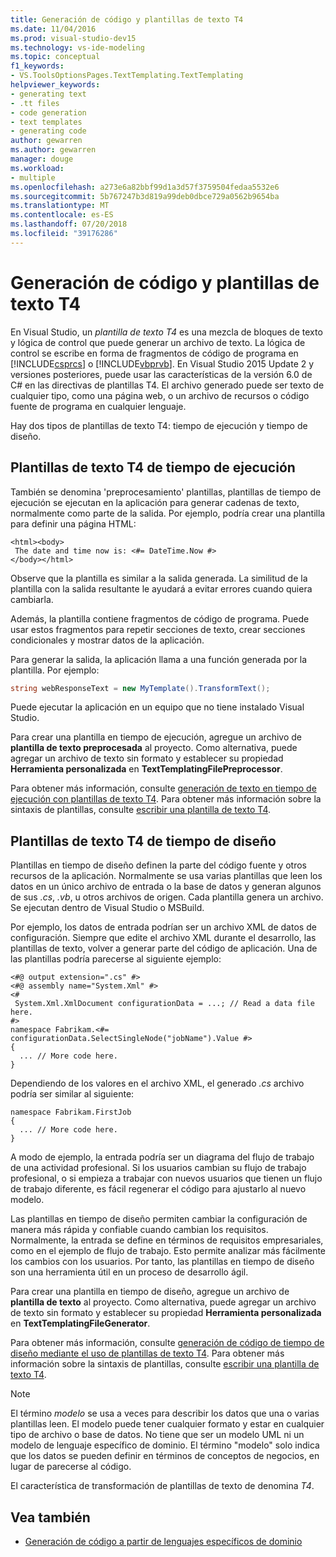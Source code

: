 ```yaml
---
title: Generación de código y plantillas de texto T4
ms.date: 11/04/2016
ms.prod: visual-studio-dev15
ms.technology: vs-ide-modeling
ms.topic: conceptual
f1_keywords:
- VS.ToolsOptionsPages.TextTemplating.TextTemplating
helpviewer_keywords:
- generating text
- .tt files
- code generation
- text templates
- generating code
author: gewarren
ms.author: gewarren
manager: douge
ms.workload:
- multiple
ms.openlocfilehash: a273e6a82bbf99d1a3d57f3759504fedaa5532e6
ms.sourcegitcommit: 5b767247b3d819a99deb0dbce729a0562b9654ba
ms.translationtype: MT
ms.contentlocale: es-ES
ms.lasthandoff: 07/20/2018
ms.locfileid: "39176286"
---
```

# <a name="code-generation-and-t4-text-templates"></a>Generación de código y plantillas de texto T4

En Visual Studio, un *plantilla de texto T4* es una mezcla de bloques de texto y lógica de control que puede generar un archivo de texto. La lógica de control se escribe en forma de fragmentos de código de programa en [!INCLUDE[csprcs](../data-tools/includes/csprcs_md.md)] o [!INCLUDE[vbprvb](../code-quality/includes/vbprvb_md.md)]. En Visual Studio 2015 Update 2 y versiones posteriores, puede usar las características de la versión 6.0 de C# en las directivas de plantillas T4. El archivo generado puede ser texto de cualquier tipo, como una página web, o un archivo de recursos o código fuente de programa en cualquier lenguaje.

Hay dos tipos de plantillas de texto T4: tiempo de ejecución y tiempo de diseño.

## <a name="run-time-t4-text-templates"></a>Plantillas de texto T4 de tiempo de ejecución

También se denomina 'preprocesamiento' plantillas, plantillas de tiempo de ejecución se ejecutan en la aplicación para generar cadenas de texto, normalmente como parte de la salida. Por ejemplo, podría crear una plantilla para definir una página HTML:

```
<html><body>
 The date and time now is: <#= DateTime.Now #>
</body></html>
```

Observe que la plantilla es similar a la salida generada. La similitud de la plantilla con la salida resultante le ayudará a evitar errores cuando quiera cambiarla.

Además, la plantilla contiene fragmentos de código de programa. Puede usar estos fragmentos para repetir secciones de texto, crear secciones condicionales y mostrar datos de la aplicación.

Para generar la salida, la aplicación llama a una función generada por la plantilla. Por ejemplo:

```csharp
string webResponseText = new MyTemplate().TransformText();
```

Puede ejecutar la aplicación en un equipo que no tiene instalado Visual Studio.

Para crear una plantilla en tiempo de ejecución, agregue un archivo de **plantilla de texto preprocesada** al proyecto. Como alternativa, puede agregar un archivo de texto sin formato y establecer su propiedad **Herramienta personalizada** en **TextTemplatingFilePreprocessor**.

Para obtener más información, consulte [generación de texto en tiempo de ejecución con plantillas de texto T4](../modeling/run-time-text-generation-with-t4-text-templates.md). Para obtener más información sobre la sintaxis de plantillas, consulte [escribir una plantilla de texto T4](../modeling/writing-a-t4-text-template.md).

## <a name="design-time-t4-text-templates"></a>Plantillas de texto T4 de tiempo de diseño

Plantillas en tiempo de diseño definen la parte del código fuente y otros recursos de la aplicación. Normalmente se usa varias plantillas que leen los datos en un único archivo de entrada o la base de datos y generan algunos de sus *.cs*, *.vb*, u otros archivos de origen. Cada plantilla genera un archivo. Se ejecutan dentro de Visual Studio o MSBuild.

Por ejemplo, los datos de entrada podrían ser un archivo XML de datos de configuración. Siempre que edite el archivo XML durante el desarrollo, las plantillas de texto, volver a generar parte del código de aplicación. Una de las plantillas podría parecerse al siguiente ejemplo:

```
<#@ output extension=".cs" #>
<#@ assembly name="System.Xml" #>
<#
 System.Xml.XmlDocument configurationData = ...; // Read a data file here.
#>
namespace Fabrikam.<#= configurationData.SelectSingleNode("jobName").Value #>
{
  ... // More code here.
}
```

Dependiendo de los valores en el archivo XML, el generado *.cs* archivo podría ser similar al siguiente:

```
namespace Fabrikam.FirstJob
{
  ... // More code here.
}
```

A modo de ejemplo, la entrada podría ser un diagrama del flujo de trabajo de una actividad profesional. Si los usuarios cambian su flujo de trabajo profesional, o si empieza a trabajar con nuevos usuarios que tienen un flujo de trabajo diferente, es fácil regenerar el código para ajustarlo al nuevo modelo.

Las plantillas en tiempo de diseño permiten cambiar la configuración de manera más rápida y confiable cuando cambian los requisitos. Normalmente, la entrada se define en términos de requisitos empresariales, como en el ejemplo de flujo de trabajo. Esto permite analizar más fácilmente los cambios con los usuarios. Por tanto, las plantillas en tiempo de diseño son una herramienta útil en un proceso de desarrollo ágil.

Para crear una plantilla en tiempo de diseño, agregue un archivo de **plantilla de texto** al proyecto. Como alternativa, puede agregar un archivo de texto sin formato y establecer su propiedad **Herramienta personalizada** en **TextTemplatingFileGenerator**.

Para obtener más información, consulte [generación de código de tiempo de diseño mediante el uso de plantillas de texto T4](../modeling/design-time-code-generation-by-using-t4-text-templates.md). Para obtener más información sobre la sintaxis de plantillas, consulte [escribir una plantilla de texto T4](../modeling/writing-a-t4-text-template.md).

> [!NOTE]
> El término *modelo* se usa a veces para describir los datos que una o varias plantillas leen. El modelo puede tener cualquier formato y estar en cualquier tipo de archivo o base de datos. No tiene que ser un modelo UML ni un modelo de lenguaje específico de dominio. El término "modelo" solo indica que los datos se pueden definir en términos de conceptos de negocios, en lugar de parecerse al código.

El característica de transformación de plantillas de texto de denomina *T4*.

## <a name="see-also"></a>Vea también

- [Generación de código a partir de lenguajes específicos de dominio](../modeling/generating-code-from-a-domain-specific-language.md)
